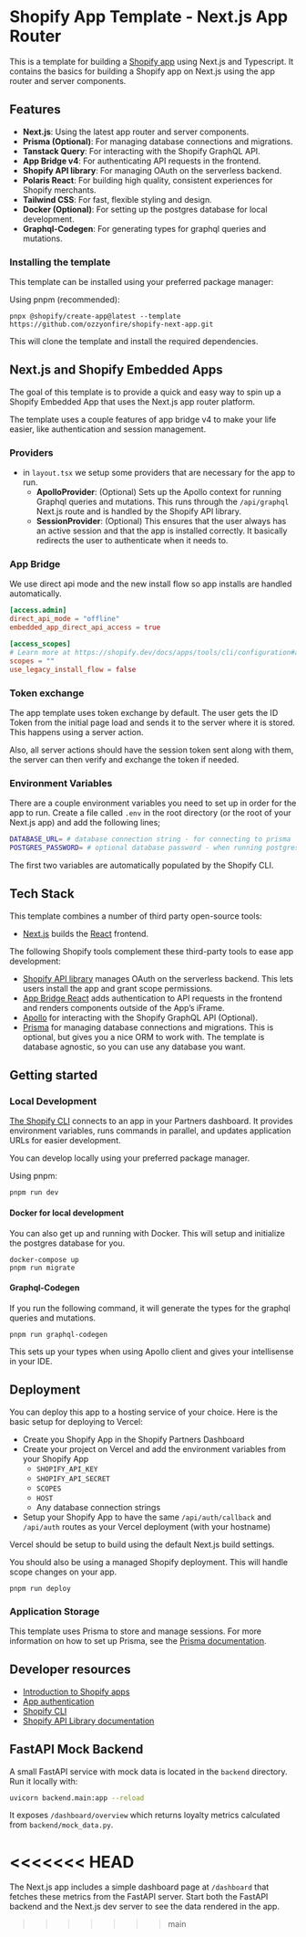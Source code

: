 # Shopify App Template - Next.js App Router

This is a template for building a
[Shopify app](https://shopify.dev/apps/getting-started) using Next.js and
Typescript. It contains the basics for building a Shopify app on Next.js using
the app router and server components.

## Features

- **Next.js**: Using the latest app router and server components.
- **Prisma (Optional)**: For managing database connections and migrations.
- **Tanstack Query**: For interacting with the Shopify GraphQL API.
- **App Bridge v4**: For authenticating API requests in the frontend.
- **Shopify API library**: For managing OAuth on the serverless backend.
- **Polaris React**: For building high quality, consistent experiences for
  Shopify merchants.
- **Tailwind CSS**: For fast, flexible styling and design.
- **Docker (Optional)**: For setting up the postgres database for local
  development.
- **Graphql-Codegen**: For generating types for graphql queries and mutations.

### Installing the template

This template can be installed using your preferred package manager:

Using pnpm (recommended):

```shell
pnpx @shopify/create-app@latest --template https://github.com/ozzyonfire/shopify-next-app.git
```

This will clone the template and install the required dependencies.

## Next.js and Shopify Embedded Apps

The goal of this template is to provide a quick and easy way to spin up a
Shopify Embedded App that uses the Next.js app router platform.

The template uses a couple features of app bridge v4 to make your life easier,
like authentication and session management.

### Providers

- in `layout.tsx` we setup some providers that are necessary for the app to run.
  - **ApolloProvider**: (Optional) Sets up the Apollo context for running
    Graphql queries and mutations. This runs through the `/api/graphql` Next.js
    route and is handled by the Shopify API library.
  - **SessionProvider**: (Optional) This ensures that the user always has an
    active session and that the app is installed correctly. It basically
    redirects the user to authenticate when it needs to.

### App Bridge

We use direct api mode and the new install flow so app installs are handled
automatically.

```toml
[access.admin]
direct_api_mode = "offline"
embedded_app_direct_api_access = true

[access_scopes]
# Learn more at https://shopify.dev/docs/apps/tools/cli/configuration#access_scopes
scopes = ""
use_legacy_install_flow = false
```

### Token exchange

The app template uses token exchange by default. The user gets the ID Token from
the initial page load and sends it to the server where it is stored. This
happens using a server action.

Also, all server actions should have the session token sent along with them, the
server can then verify and exchange the token if needed.

### Environment Variables

There are a couple environment variables you need to set up in order for the app
to run. Create a file called `.env` in the root directory (or the root of your
Next.js app) and add the following lines;

```bash
DATABASE_URL= # database connection string - for connecting to prisma
POSTGRES_PASSWORD= # optional database password - when running postgres db locally through docker
```

The first two variables are automatically populated by the Shopify CLI.

## Tech Stack

This template combines a number of third party open-source tools:

- [Next.js](https://nextjs.org/) builds the [React](https://reactjs.org/)
  frontend.

The following Shopify tools complement these third-party tools to ease app
development:

- [Shopify API library](https://github.com/Shopify/shopify-api-js?tab=readme-ov-file)
  manages OAuth on the serverless backend. This lets users install the app and
  grant scope permissions.
- [App Bridge React](https://shopify.dev/apps/tools/app-bridge/getting-started/using-react)
  adds authentication to API requests in the frontend and renders components
  outside of the App’s iFrame.
- [Apollo](https://www.apollographql.com/) for interacting with the Shopify
  GraphQL API (Optional).
- [Prisma](https://www.prisma.io/) for managing database connections and
  migrations. This is optional, but gives you a nice ORM to work with. The
  template is database agnostic, so you can use any database you want.

## Getting started

### Local Development

[The Shopify CLI](https://shopify.dev/apps/tools/cli) connects to an app in your
Partners dashboard. It provides environment variables, runs commands in
parallel, and updates application URLs for easier development.

You can develop locally using your preferred package manager.

Using pnpm:

```shell
pnpm run dev
```

#### Docker for local development

You can also get up and running with Docker. This will setup and initialize the
postgres database for you.

```shell
docker-compose up
pnpm run migrate
```

#### Graphql-Codegen

If you run the following command, it will generate the types for the graphql
queries and mutations.

```shell
pnpm run graphql-codegen
```

This sets up your types when using Apollo client and gives your intellisense in
your IDE.

## Deployment

You can deploy this app to a hosting service of your choice. Here is the basic
setup for deploying to Vercel:

- Create you Shopify App in the Shopify Partners Dashboard
- Create your project on Vercel and add the environment variables from your
  Shopify App
  - `SHOPIFY_API_KEY`
  - `SHOPIFY_API_SECRET`
  - `SCOPES`
  - `HOST`
  - Any database connection strings
- Setup your Shopify App to have the same `/api/auth/callback` and `/api/auth`
  routes as your Vercel deployment (with your hostname)

Vercel should be setup to build using the default Next.js build settings.

You should also be using a managed Shopify deployment. This will handle scope
changes on your app.

```shell
pnpm run deploy
```

### Application Storage

This template uses Prisma to store and manage sessions. For more information on
how to set up Prisma, see the
[Prisma documentation](https://www.prisma.io/docs/getting-started/setup-prisma/start-from-scratch-typescript-postgres).

## Developer resources

- [Introduction to Shopify apps](https://shopify.dev/apps/getting-started)
- [App authentication](https://shopify.dev/apps/auth)
- [Shopify CLI](https://shopify.dev/apps/tools/cli)
- [Shopify API Library documentation](https://github.com/Shopify/shopify-api-node/tree/main/docs)

## FastAPI Mock Backend

A small FastAPI service with mock data is located in the `backend` directory. Run it locally with:

```bash
uvicorn backend.main:app --reload
```

It exposes `/dashboard/overview` which returns loyalty metrics calculated from `backend/mock_data.py`.

<<<<<<< HEAD
=======

The Next.js app includes a simple dashboard page at `/dashboard` that fetches these metrics from the FastAPI server. Start both the FastAPI backend and the Next.js dev server to see the data rendered in the app.
>>>>>>> main
